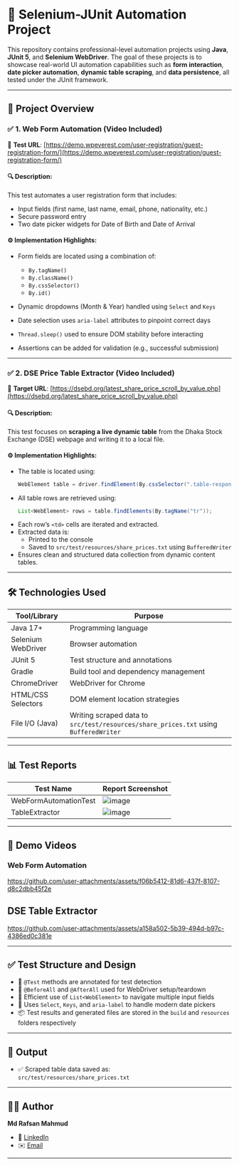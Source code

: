 # 🧪 Selenium-JUnit Automation Project

This repository contains professional-level automation projects using **Java**, **JUnit 5**, and **Selenium WebDriver**. The goal of these projects is to showcase real-world UI automation capabilities such as **form interaction**, **date picker automation**, **dynamic table scraping**, and **data persistence**, all tested under the JUnit framework.

---

## 📁 Project Overview

### ✅ 1. Web Form Automation (Video Included)

🔗 **Test URL**: [https://demo.wpeverest.com/user-registration/guest-registration-form/](https://demo.wpeverest.com/user-registration/guest-registration-form/)

#### 🔍 Description:
This test automates a user registration form that includes:
- Input fields (first name, last name, email, phone, nationality, etc.)
- Secure password entry
- Two date picker widgets for Date of Birth and Date of Arrival

#### ⚙️ Implementation Highlights:
- Form fields are located using a combination of:
  - `By.tagName()`
  - `By.className()`
  - `By.cssSelector()`
  - `By.id()`
    
- Dynamic dropdowns (Month & Year) handled using `Select` and `Keys`
- Date selection uses `aria-label` attributes to pinpoint correct days
- `Thread.sleep()` used to ensure DOM stability before interacting
- Assertions can be added for validation (e.g., successful submission)

---
### ✅ 2. DSE Price Table Extractor (Video Included)

🔗 **Target URL**: [https://dsebd.org/latest_share_price_scroll_by_value.php](https://dsebd.org/latest_share_price_scroll_by_value.php)

#### 🔍 Description:
This test focuses on **scraping a live dynamic table** from the Dhaka Stock Exchange (DSE) webpage and writing it to a local file.

#### ⚙️ Implementation Highlights:
- The table is located using:
  ```java
  WebElement table = driver.findElement(By.cssSelector(".table-responsive.inner-scroll table"));
  ```
- All table rows are retrieved using:
  ```java
  List<WebElement> rows = table.findElements(By.tagName("tr"));
  ```
- Each row’s `<td>` cells are iterated and extracted.
- Extracted data is:
  - Printed to the console
  - Saved to `src/test/resources/share_prices.txt` using `BufferedWriter`
- Ensures clean and structured data collection from dynamic content tables.

---

## 🛠️ Technologies Used

| Tool/Library        | Purpose                                     |
|---------------------|---------------------------------------------|
| Java 17+            | Programming language                        |
| Selenium WebDriver  | Browser automation                          |
| JUnit 5             | Test structure and annotations              |
| Gradle              | Build tool and dependency management        |
| ChromeDriver        | WebDriver for Chrome                        |
| HTML/CSS Selectors  | DOM element location strategies             |
| File I/O (Java)     | Writing scraped data to `src/test/resources/share_prices.txt` using `BufferedWriter`|

---
## 📊 Test Reports
| Test Name | Report Screenshot |
|-----------|-------------------|
| WebFormAutomationTest |![image](https://github.com/user-attachments/assets/1239d9a2-0191-495a-acec-82a51c2097b7)|
| TableExtractor |![image](https://github.com/user-attachments/assets/fdedb5ff-3d8f-40e1-964e-1385f8999700)|

---

## 🎥 Demo Videos

### Web Form Automation
https://github.com/user-attachments/assets/f06b5412-81d6-437f-8107-d8c2dbb45f2e

## DSE Table Extractor
https://github.com/user-attachments/assets/a158a502-5b39-494d-b97c-4386ed0c381e

---
## ✅ Test Structure and Design

- 🧪 `@Test` methods are annotated for test detection
- 🧷 `@BeforeAll` and `@AfterAll` used for WebDriver setup/teardown
- 🧠 Efficient use of `List<WebElement>` to navigate multiple input fields
- 📅 Uses `Select`, `Keys`, and `aria-label` to handle modern date pickers
- 📦 Test results and generated files are stored in the `build` and `resources` folders respectively
---
## 🧾 Output

- ✅ Scraped table data saved as:  
  `src/test/resources/share_prices.txt`
---

## 👨‍💻 Author
**Md Rafsan Mahmud**
- 🔗 [LinkedIn](https://www.linkedin.com/in/mdrafsanmahmud/)
- ✉️ [Email](mailto:mdrafsanmahmud99@gmail.com)

---
